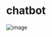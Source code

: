 # chatbot

![image](https://github.com/user-attachments/assets/34053c8f-720e-4f9d-b0c7-4c0fbfbe5c69)
